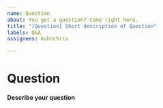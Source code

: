 ```yaml
---
name: Question
about: You got a question? Come right here.
title: "[Question] Short description of Question"
labels: Q&A
assignees: kuhnchris

---
```


# Question
**Describe your question**
